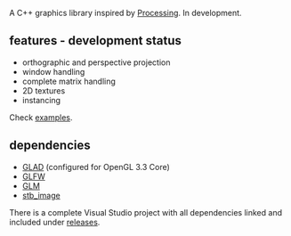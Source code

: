 A C++ graphics library inspired by [Processing](https://processing.org). In development. 

## features - development status
* orthographic and perspective projection
* window handling
* complete matrix handling
* 2D textures
* instancing

Check [examples](https://github.com/flightcoded/fly-graphics/tree/master/examples).

## dependencies
* [GLAD](https://glad.dav1d.de) (configured for OpenGL 3.3 Core)
* [GLFW](https://www.glfw.org)
* [GLM](https://github.com/g-truc/glm)
* [stb_image](https://github.com/nothings/stb/blob/master/stb_image.h)

There is a complete Visual Studio project with all dependencies linked and included under [releases](https://github.com/flightcoded/fly-graphics/releases).
